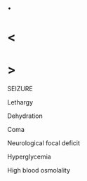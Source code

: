 # .

# <

# >

SEIZURE

Lethargy

Dehydration

Coma

Neurological focal deficit

Hyperglycemia

High blood osmolality
